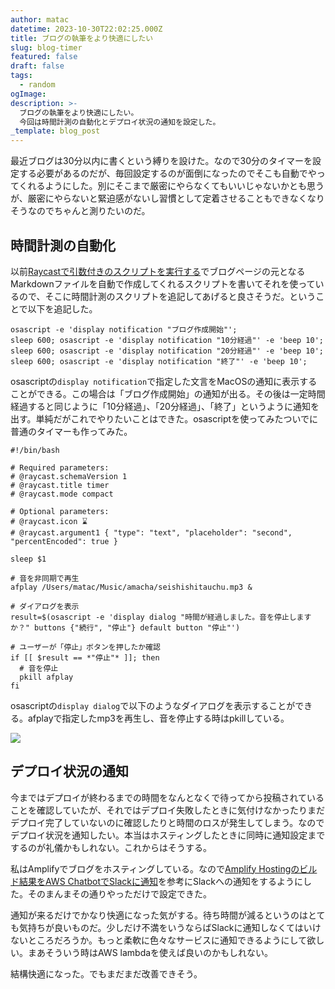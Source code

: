 ```yaml
---
author: matac
datetime: 2023-10-30T22:02:25.000Z
title: ブログの執筆をより快適にしたい
slug: blog-timer
featured: false
draft: false
tags:
  - random
ogImage: 
description: >-
  ブログの執筆をより快適にしたい。
  今回は時間計測の自動化とデプロイ状況の通知を設定した。
_template: blog_post
---
```


最近ブログは30分以内に書くという縛りを設けた。なので30分のタイマーを設定する必要があるのだが、毎回設定するのが面倒になったのでそこも自動でやってくれるようにした。別にそこまで厳密にやらなくてもいいじゃないかとも思うが、厳密にやらないと緊迫感がないし習慣として定着させることもできなくなりそうなのでちゃんと測りたいのだ。

## 時間計測の自動化

以前[Raycastで引数付きのスクリプトを実行する](/posts/raycast-param)でブログページの元となるMarkdownファイルを自動で作成してくれるスクリプトを書いてそれを使っているので、そこに時間計測のスクリプトを追記してあげると良さそうだ。ということで以下を追記した。

```
osascript -e 'display notification "ブログ作成開始"';
sleep 600; osascript -e 'display notification "10分経過"' -e 'beep 10';
sleep 600; osascript -e 'display notification "20分経過"' -e 'beep 10';
sleep 600; osascript -e 'display notification "終了"' -e 'beep 10';
```

osascriptの`display notification`で指定した文言をMacOSの通知に表示することができる。この場合は「ブログ作成開始」の通知が出る。その後は一定時間経過すると同じように「10分経過」、「20分経過」、「終了」というように通知を出す。単純だがこれでやりたいことはできた。osascriptを使ってみたついでに普通のタイマーも作ってみた。

```
#!/bin/bash

# Required parameters:
# @raycast.schemaVersion 1
# @raycast.title timer
# @raycast.mode compact

# Optional parameters:
# @raycast.icon ⌛️
# @raycast.argument1 { "type": "text", "placeholder": "second", "percentEncoded": true }

sleep $1

# 音を非同期で再生
afplay /Users/matac/Music/amacha/seishishitauchu.mp3 &

# ダイアログを表示
result=$(osascript -e 'display dialog "時間が経過しました。音を停止しますか？" buttons {"続行", "停止"} default button "停止"')

# ユーザーが「停止」ボタンを押したか確認
if [[ $result == *"停止"* ]]; then
  # 音を停止
  pkill afplay
fi
```

osascriptの`display dialog`で以下のようなダイアログを表示することができる。afplayで指定したmp3を再生し、音を停止する時はpkillしている。

![](/img/dialog.png)

## デプロイ状況の通知

今まではデプロイが終わるまでの時間をなんとなくで待ってから投稿されていることを確認していたが、それではデプロイ失敗したときに気付けなかったりまだデプロイ完了していないのに確認したりと時間のロスが発生してしまう。なのでデプロイ状況を通知したい。本当はホスティングしたときに同時に通知設定までするのが礼儀かもしれない。これからはそうする。

私はAmplifyでブログをホスティングしている。なので[Amplify Hostingのビルド結果をAWS ChatbotでSlackに通知](https://zenn.dev/ibaraki/articles/1da11379e528b5)を参考にSlackへの通知をするようにした。そのまんまその通りやっただけで設定できた。

通知が来るだけでかなり快適になった気がする。待ち時間が減るというのはとても気持ちが良いものだ。少しだけ不満をいうならばSlackに通知しなくてはいけないところだろうか。もっと柔軟に色々なサービスに通知できるようにして欲しい。まあそういう時はAWS lambdaを使えば良いのかもしれない。

結構快適になった。でもまだまだ改善できそう。